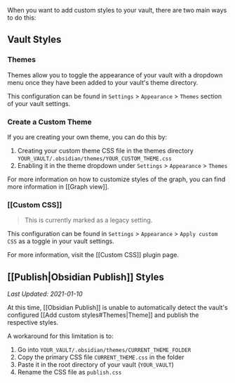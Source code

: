When you want to add custom styles to your vault, there are two main ways to do this:

## Vault Styles

### Themes

Themes allow you to toggle the appearance of your vault with a dropdown menu once they have been added to your vault's theme directory.

This configuration can be found in `Settings` > `Appearance` > `Themes` section of your vault settings.

### Create a Custom Theme

If you are creating your own theme, you can do this by:

1. Creating your custom theme CSS file in the themes directory `YOUR_VAULT/.obsidian/themes/YOUR_CUSTOM_THEME.css`
2. Enabling it in the theme dropdown under `Settings` > `Appearance` > `Themes`

For more information on how to customize styles of the graph, you can find more information in [[Graph view]].

### [[Custom CSS]]

> This is currently marked as a legacy setting.

This configuration can be found in `Settings` > `Appearance` > `Apply custom CSS` as a toggle in your vault settings.

For more information, visit the [[Custom CSS]] plugin page.

## [[Publish|Obsidian Publish]] Styles

_Last Updated: 2021-01-10_

At this time, [[Obsidian Publish]] is unable to automatically detect the vault's configured [[Add custom styles#Themes|Theme]] and publish the respective styles. 

A workaround for this limitation is to:

1. Go into `YOUR_VAULT/.obsidian/themes/CURRENT_THEME_FOLDER`
2. Copy the primary CSS file `CURRENT_THEME.css` in the folder
3. Paste it in the root directory of your vault (`YOUR_VAULT`)
4. Rename the CSS file as `publish.css`
